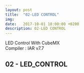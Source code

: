 ```yaml
---
layout: post
title:  "02-LED CONTROL"
img:    
date:   2017-10-01 18:00:00 +0200
description: 02-LED CONTROL
---
```

LED Control With CubeMX<br>
Compiler : IAR v7.7

## 02 - LED_CONTROL<br>
